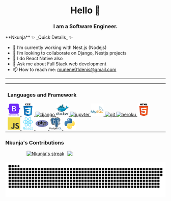 <h1 align="center"> Hello 👋</h1>
<h3 align="center">I am a Software Engineer.</h3>
**Nkunja** ✨ _Quick Details_ ✨ 

- 🔭 I’m currently working with Nest.js (Nodejs)
- 👯 I’m looking to collaborate on Django, Nestjs projects
- 🌱 I do React Native also
- 💬 Ask me about Full Stack web development
- 📫 How to reach me: munene01denis@gmail.com

<hr>

<table>
  <tr>
    <td valign="top">
      <h3>Languages and Framework</h3>
      <a href="https://getbootstrap.com" target="_blank"> 
        <img src="https://raw.githubusercontent.com/devicons/devicon/master/icons/bootstrap/bootstrap-plain-wordmark.svg" alt="bootstrap" width="40" height="40"/> 
      </a> 
      <a href="https://www.w3schools.com/css/" target="_blank"> 
        <img src="https://raw.githubusercontent.com/devicons/devicon/master/icons/css3/css3-original-wordmark.svg" alt="css3" width="40" height="40"/> 
      </a> 
      <a href="https://www.djangoproject.com/" target="_blank"> 
        <img src="https://cdn.jsdelivr.net/gh/devicons/devicon/icons/django/django-plain.svg" alt="django" width="40" height="40"/> 
      </a> 
      <a href="https://www.docker.com/" target="_blank"> 
        <img src="https://raw.githubusercontent.com/devicons/devicon/master/icons/docker/docker-original-wordmark.svg" alt="docker" width="40" height="40"/> 
      </a> 
      <a href="https://www.jupyter.com/" target="_blank">
        <img src="https://cdn.jsdelivr.net/gh/devicons/devicon/icons/jupyter/jupyter-original.svg" alt="jupyter" width="40" height="40"/>
      </a>
      <a href="https://www.mysql.com/" target="_blank"> 
        <img src="https://raw.githubusercontent.com/devicons/devicon/master/icons/mysql/mysql-original-wordmark.svg" alt="mysql" width="40" height="40"/> 
      </a>
      <a href="https://git-scm.com/" target="_blank"> 
        <img src="https://www.vectorlogo.zone/logos/git-scm/git-scm-icon.svg" alt="git" width="40" height="40"/> 
      </a>
      <a href="https://heroku.com" target="_blank"> 
        <img src="https://www.vectorlogo.zone/logos/heroku/heroku-icon.svg" alt="heroku" width="40" height="40"/> 
      </a> 
      <a href="https://www.w3.org/html/" target="_blank"> 
        <img src="https://raw.githubusercontent.com/devicons/devicon/master/icons/html5/html5-original-wordmark.svg" alt="html5" width="40" height="40"/> 
      </a> 
      <a href="https://developer.mozilla.org/en-US/docs/Web/JavaScript" target="_blank"> 
        <img src="https://raw.githubusercontent.com/devicons/devicon/master/icons/javascript/javascript-original.svg" alt="javascript" width="40" height="40"/> 
      </a> 
      <a href="https://reactjs.org/" target="_blank"> 
        <img src="https://raw.githubusercontent.com/devicons/devicon/master/icons/react/react-original-wordmark.svg" alt="react" width="40" height="40"/> 
      </a>
      <a href="https://www.php.net" target="_blank"> 
        <img src="https://raw.githubusercontent.com/devicons/devicon/master/icons/php/php-original.svg" alt="php" width="40" height="40"/> 
      </a>
      <a href="https://www.postgresql.org" target="_blank">
        <img src="https://raw.githubusercontent.com/devicons/devicon/master/icons/postgresql/postgresql-original-wordmark.svg" alt="postgresql" width="40" height="40"/> 
      </a>
      <a href="https://www.python.org" target="_blank"> 
        <img src="https://raw.githubusercontent.com/devicons/devicon/master/icons/python/python-original.svg" alt="python" width="40" height="40"/>
      </a>
    </td>
  </tr>
</table>

<p align="center">
    <h3>Nkunja's Contributions</h3>
</p>
<div style="display: flex; justify-content: center; gap: 10px;">
    <a href="https://github.com/Nkunja/github-readme-streak-stats">
        <img title="🔥 Get streak stats for your profile at git.io/streak-stats" alt="Nkunja's streak" src="https://github-readme-streak-stats.herokuapp.com/?user=Nkunja&theme=radical&hide_border=true&stroke=0000&background=060A0CD0" />
    </a>
    <img src="https://github-readme-stats.vercel.app/api/top-langs/?username=Nkunja&theme=shadow_blue&layout=compact" width="48%" />
</div>
         
   <br/>
   <a href="https://github.com/Nkunja">
    <img src="contributions.svg" />
  </a>


